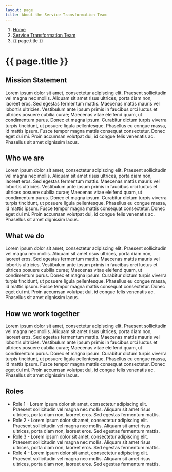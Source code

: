 ```yaml
---
layout: page
title: About the Service Transformation Team
---
```


1. [Home](..)
2. [Service Transformation Team](../Service-Transformation-Team)
3. {{ page.title }}

# {{ page.title }}

## Mission Statement

Lorem ipsum dolor sit amet, consectetur adipiscing elit. Praesent sollicitudin vel magna nec mollis. Aliquam sit amet risus ultrices, porta diam non, laoreet eros. Sed egestas fermentum mattis. Maecenas mattis mauris vel lobortis ultricies. Vestibulum ante ipsum primis in faucibus orci luctus et ultrices posuere cubilia curae; Maecenas vitae eleifend quam, ut condimentum purus. Donec et magna ipsum. Curabitur dictum turpis viverra turpis tincidunt, ut posuere ligula pellentesque. Phasellus eu congue massa, id mattis ipsum. Fusce tempor magna mattis consequat consectetur. Donec eget dui mi. Proin accumsan volutpat dui, id congue felis venenatis ac. Phasellus sit amet dignissim lacus.

## Who we are

Lorem ipsum dolor sit amet, consectetur adipiscing elit. Praesent sollicitudin vel magna nec mollis. Aliquam sit amet risus ultrices, porta diam non, laoreet eros. Sed egestas fermentum mattis. Maecenas mattis mauris vel lobortis ultricies. Vestibulum ante ipsum primis in faucibus orci luctus et ultrices posuere cubilia curae; Maecenas vitae eleifend quam, ut condimentum purus. Donec et magna ipsum. Curabitur dictum turpis viverra turpis tincidunt, ut posuere ligula pellentesque. Phasellus eu congue massa, id mattis ipsum. Fusce tempor magna mattis consequat consectetur. Donec eget dui mi. Proin accumsan volutpat dui, id congue felis venenatis ac. Phasellus sit amet dignissim lacus.

## What we do

Lorem ipsum dolor sit amet, consectetur adipiscing elit. Praesent sollicitudin vel magna nec mollis. Aliquam sit amet risus ultrices, porta diam non, laoreet eros. Sed egestas fermentum mattis. Maecenas mattis mauris vel lobortis ultricies. Vestibulum ante ipsum primis in faucibus orci luctus et ultrices posuere cubilia curae; Maecenas vitae eleifend quam, ut condimentum purus. Donec et magna ipsum. Curabitur dictum turpis viverra turpis tincidunt, ut posuere ligula pellentesque. Phasellus eu congue massa, id mattis ipsum. Fusce tempor magna mattis consequat consectetur. Donec eget dui mi. Proin accumsan volutpat dui, id congue felis venenatis ac. Phasellus sit amet dignissim lacus.

## How we work together

Lorem ipsum dolor sit amet, consectetur adipiscing elit. Praesent sollicitudin vel magna nec mollis. Aliquam sit amet risus ultrices, porta diam non, laoreet eros. Sed egestas fermentum mattis. Maecenas mattis mauris vel lobortis ultricies. Vestibulum ante ipsum primis in faucibus orci luctus et ultrices posuere cubilia curae; Maecenas vitae eleifend quam, ut condimentum purus. Donec et magna ipsum. Curabitur dictum turpis viverra turpis tincidunt, ut posuere ligula pellentesque. Phasellus eu congue massa, id mattis ipsum. Fusce tempor magna mattis consequat consectetur. Donec eget dui mi. Proin accumsan volutpat dui, id congue felis venenatis ac. Phasellus sit amet dignissim lacus.

## Roles

- Role 1 - Lorem ipsum dolor sit amet, consectetur adipiscing elit. Praesent sollicitudin vel magna nec mollis. Aliquam sit amet risus ultrices, porta diam non, laoreet eros. Sed egestas fermentum mattis.
- Role 2 - Lorem ipsum dolor sit amet, consectetur adipiscing elit. Praesent sollicitudin vel magna nec mollis. Aliquam sit amet risus ultrices, porta diam non, laoreet eros. Sed egestas fermentum mattis.
- Role 3 - Lorem ipsum dolor sit amet, consectetur adipiscing elit. Praesent sollicitudin vel magna nec mollis. Aliquam sit amet risus ultrices, porta diam non, laoreet eros. Sed egestas fermentum mattis.
- Role 4 - Lorem ipsum dolor sit amet, consectetur adipiscing elit. Praesent sollicitudin vel magna nec mollis. Aliquam sit amet risus ultrices, porta diam non, laoreet eros. Sed egestas fermentum mattis.

